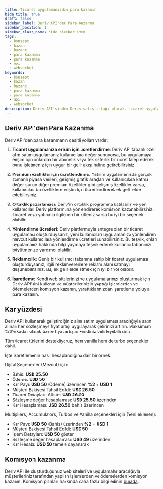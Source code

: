 ```yaml
---
title: Ticaret uygulamanızdan para kazanın
hide_title: true
draft: false
sidebar_label: Deriv API'den Para Kazanma
sidebar_position: 1
sidebar_class_name: hide-sidebar-item
tags:
  - konsept
  - kazan
  - kazanç
  - para kazanma
  - para kazanma
  - api
  - websocket
keywords:
  - konsept
  - kazan
  - kazanç
  - para kazanma
  - para kazanma
  - api
  - websocket
description: Deriv API'sinden Deriv satış ortağı olarak, ticaret uygulamanızda reklam vererek veya premium özellikler sunarak nasıl para kazanabileceğinizi öğrenin.
---
```


## Deriv API'den Para Kazanma

Deriv API'den para kazanmanın çeşitli yolları vardır:

1. **Ticaret uygulamanıza erişim için ücretlendirme**: Deriv API tabanlı özel alım satım uygulamanız kullanıcılara değer sunuyorsa, bu uygulamaya erişim için onlardan bir abonelik veya tek seferlik bir ücret talep ederek bunu işletmeniz için uygun bir gelir akışı haline getirebilirsiniz.

2. **Premium özellikler için ücretlendirme**: Yatırım uygulamanızda gerçek zamanlı piyasa verileri, gelişmiş grafik araçları ve kullanıcılara katma değer sunan diğer premium özellikler gibi gelişmiş özellikler varsa, kullanıcıları bu özelliklere erişim için ücretlendirerek ek gelir elde edebilirsiniz.

3. **Ortaklık pazarlaması**: Deriv'in ortaklık programına katılabilir ve yeni kullanıcıları Deriv platformuna yönlendirerek komisyon kazanabilirsiniz. Ticaret veya yatırımla ilgilenen bir kitleniz varsa bu iyi bir seçenek olabilir.

4. **Yönlendirme ücretleri**: Deriv platformuyla entegre olan bir ticaret uygulaması oluşturduysanız, yeni kullanıcıları uygulamanıza yönlendiren mevcut kullanıcılara yönlendirme ücretleri sunabilirsiniz. Bu teşvik, onları uygulamanız hakkında bilgi yaymaya teşvik ederek kullanıcı tabanınızı büyütmenize yardımcı olabilir.

5. **Reklamcılık**: Geniş bir kullanıcı tabanına sahip bir ticaret uygulaması oluşturduysanız, ilgili reklamverenlere reklam alanı satmayı düşünebilirsiniz. Bu, ek gelir elde etmek için iyi bir yol olabilir.

6. **İşaretleme**: Kendi web sitelerinizi ve uygulamalarınızı oluşturmak için Deriv API'sini kullanın ve müşterilerinizin yaptığı işlemlerden ve ödemelerden komisyon kazanın, yarattıklarınızdan işaretleme yoluyla para kazanın.

## Kar yüzdesi

Deriv API kullanarak geliştirdiğiniz alım satım uygulaması aracılığıyla satın alınan her sözleşmeye fiyat artışı uygulayarak gelirinizi artırın. Maksimum %3'e kadar olmak üzere fiyat artışını kendiniz belirleyebilirsiniz.

Tüm ticaret türlerini destekliyoruz, hem vanilla hem de turbo seçenekler dahil.

İşte işaretlemenin nasıl hesaplandığına dair bir örnek:

Dijital Seçenekler (Mevcut) için:

- Bahis: **USD 25.50**
- Ödeme: **USD 50**
- Kar Payı: **USD 50** (Ödeme) üzerinden **%2** = **USD 1**
- Müşteri Bakiyesi Tahsil Edildi: **USD 26.50**
- Ticaret Detayları: Göster **USD 26.50**
- Sözleşme değer hesaplaması: **USD 25.50** üzerinden
- Kar Hesaplaması: **USD 26.50** bahis üzerinden

Multipliers, Accumulators, Turbos ve Vanilla seçenekleri için (Yeni eklenen):

- Kar Payı: **USD 50** (Bahis) üzerinden **%2** = **USD 1**
- Müşteri Bakiyesi Tahsil Edildi: **USD 50**
- İşlem Detayları: **USD 50** göster
- Sözleşme değer hesaplaması: **USD 49** üzerinden
- Kar Hesabı: **USD 50** temele dayanarak

## Komisyon kazanma

Deriv API ile oluşturduğunuz web siteleri ve uygulamalar aracılığıyla müşterileriniz tarafından yapılan işlemlerden ve ödemelerden komisyon kazanın. Komisyon planları hakkında daha fazla bilgi edinin [burada](https://www.deriv.com/partners/affiliate-ib).
